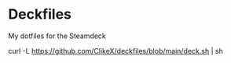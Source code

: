 # Deckfiles

My dotfiles for the Steamdeck

curl -L https://github.com/ClikeX/deckfiles/blob/main/deck.sh | sh
